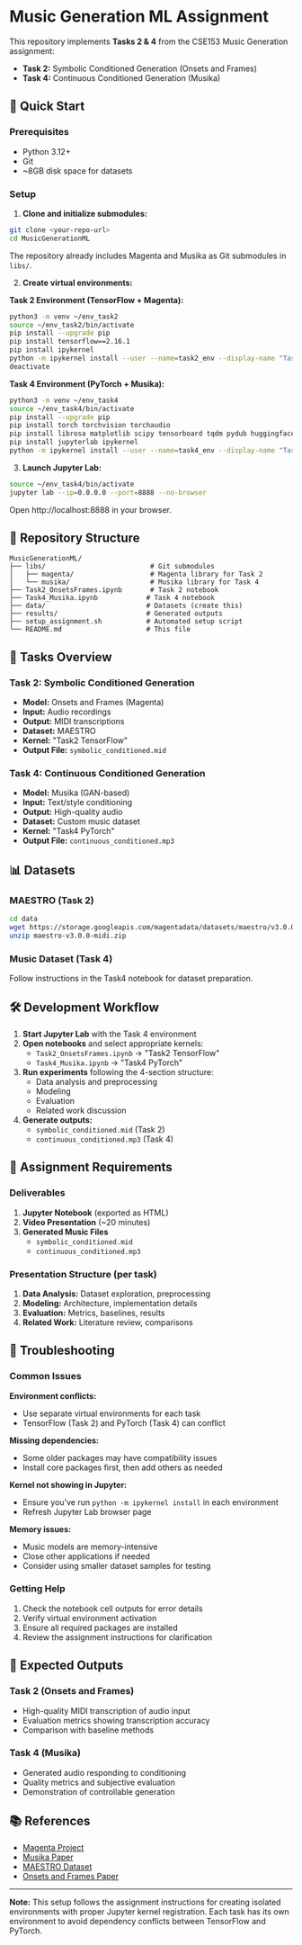 # Music Generation ML Assignment

This repository implements **Tasks 2 & 4** from the CSE153 Music Generation assignment:

- **Task 2:** Symbolic Conditioned Generation (Onsets and Frames)
- **Task 4:** Continuous Conditioned Generation (Musika)

## 🚀 Quick Start

### Prerequisites

- Python 3.12+
- Git
- ~8GB disk space for datasets

### Setup

1. **Clone and initialize submodules:**

```bash
git clone <your-repo-url>
cd MusicGenerationML
```

The repository already includes Magenta and Musika as Git submodules in `libs/`.

2. **Create virtual environments:**

**Task 2 Environment (TensorFlow + Magenta):**

```bash
python3 -m venv ~/env_task2
source ~/env_task2/bin/activate
pip install --upgrade pip
pip install tensorflow==2.16.1
pip install ipykernel
python -m ipykernel install --user --name=task2_env --display-name "Task2 TensorFlow"
deactivate
```

**Task 4 Environment (PyTorch + Musika):**

```bash
python3 -m venv ~/env_task4
source ~/env_task4/bin/activate
pip install --upgrade pip
pip install torch torchvision torchaudio
pip install librosa matplotlib scipy tensorboard tqdm pydub huggingface-hub
pip install jupyterlab ipykernel
python -m ipykernel install --user --name=task4_env --display-name "Task4 PyTorch"
```

3. **Launch Jupyter Lab:**

```bash
source ~/env_task4/bin/activate
jupyter lab --ip=0.0.0.0 --port=8888 --no-browser
```

Open http://localhost:8888 in your browser.

## 📁 Repository Structure

```
MusicGenerationML/
├── libs/                          # Git submodules
│   ├── magenta/                   # Magenta library for Task 2
│   └── musika/                    # Musika library for Task 4
├── Task2_OnsetsFrames.ipynb       # Task 2 notebook
├── Task4_Musika.ipynb            # Task 4 notebook
├── data/                         # Datasets (create this)
├── results/                      # Generated outputs
├── setup_assignment.sh           # Automated setup script
└── README.md                     # This file
```

## 🎵 Tasks Overview

### Task 2: Symbolic Conditioned Generation

- **Model:** Onsets and Frames (Magenta)
- **Input:** Audio recordings
- **Output:** MIDI transcriptions
- **Dataset:** MAESTRO
- **Kernel:** "Task2 TensorFlow"
- **Output File:** `symbolic_conditioned.mid`

### Task 4: Continuous Conditioned Generation

- **Model:** Musika (GAN-based)
- **Input:** Text/style conditioning
- **Output:** High-quality audio
- **Dataset:** Custom music dataset
- **Kernel:** "Task4 PyTorch"
- **Output File:** `continuous_conditioned.mp3`

## 📊 Datasets

### MAESTRO (Task 2)

```bash
cd data
wget https://storage.googleapis.com/magentadata/datasets/maestro/v3.0.0/maestro-v3.0.0-midi.zip
unzip maestro-v3.0.0-midi.zip
```

### Music Dataset (Task 4)

Follow instructions in the Task4 notebook for dataset preparation.

## 🛠 Development Workflow

1. **Start Jupyter Lab** with the Task 4 environment
2. **Open notebooks** and select appropriate kernels:
   - `Task2_OnsetsFrames.ipynb` → "Task2 TensorFlow"
   - `Task4_Musika.ipynb` → "Task4 PyTorch"
3. **Run experiments** following the 4-section structure:
   - Data analysis and preprocessing
   - Modeling
   - Evaluation
   - Related work discussion
4. **Generate outputs:**
   - `symbolic_conditioned.mid` (Task 2)
   - `continuous_conditioned.mp3` (Task 4)

## 📝 Assignment Requirements

### Deliverables

1. **Jupyter Notebook** (exported as HTML)
2. **Video Presentation** (~20 minutes)
3. **Generated Music Files**
   - `symbolic_conditioned.mid`
   - `continuous_conditioned.mp3`

### Presentation Structure (per task)

1. **Data Analysis:** Dataset exploration, preprocessing
2. **Modeling:** Architecture, implementation details
3. **Evaluation:** Metrics, baselines, results
4. **Related Work:** Literature review, comparisons

## 🚨 Troubleshooting

### Common Issues

**Environment conflicts:**

- Use separate virtual environments for each task
- TensorFlow (Task 2) and PyTorch (Task 4) can conflict

**Missing dependencies:**

- Some older packages may have compatibility issues
- Install core packages first, then add others as needed

**Kernel not showing in Jupyter:**

- Ensure you've run `python -m ipykernel install` in each environment
- Refresh Jupyter Lab browser page

**Memory issues:**

- Music models are memory-intensive
- Close other applications if needed
- Consider using smaller dataset samples for testing

### Getting Help

1. Check the notebook cell outputs for error details
2. Verify virtual environment activation
3. Ensure all required packages are installed
4. Review the assignment instructions for clarification

## 🎼 Expected Outputs

### Task 2 (Onsets and Frames)

- High-quality MIDI transcription of audio input
- Evaluation metrics showing transcription accuracy
- Comparison with baseline methods

### Task 4 (Musika)

- Generated audio responding to conditioning
- Quality metrics and subjective evaluation
- Demonstration of controllable generation

## 📚 References

- [Magenta Project](https://magenta.tensorflow.org/)
- [Musika Paper](https://arxiv.org/abs/2208.08706)
- [MAESTRO Dataset](https://magenta.tensorflow.org/datasets/maestro)
- [Onsets and Frames Paper](https://arxiv.org/abs/1710.11153)

---

**Note:** This setup follows the assignment instructions for creating isolated environments with proper Jupyter kernel registration. Each task has its own environment to avoid dependency conflicts between TensorFlow and PyTorch.
